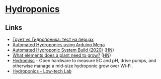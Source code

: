 # [Hydroponics](https://en.wikipedia.org/wiki/Hydroponics)

## Links

- [Грунт vs Гидропоника: тест на перцах](https://alexandertokarev.ru/all/grunt-vs-gidroponika-test-na-pertsah/)
- [Automated Hydroponics using Arduino Mega](https://github.com/kylelobo/Hydroponics)
- [Automated Hydroponic System Build (2020)](https://kylegabriel.com/projects/2020/06/automated-hydroponic-system-build.html) ([HN](https://news.ycombinator.com/item?id=27797853))
- [What elements does a plant need to grow?](https://github.com/hydromisc/hydromisc/blob/master/doc/nutrient-design.md) ([HN](https://news.ycombinator.com/item?id=29242215))
- [Hydromisc](https://github.com/hydromisc/hydromisc) - Open hardware to measure EC and pH, drive pumps, and otherwise manage a mid-size hydroponic grow over Wi-Fi.
- [Hydroponics - Low-tech Lab](https://wiki.lowtechlab.org/wiki/Hydroponie/en)
